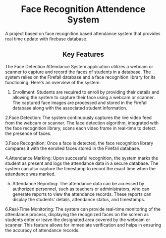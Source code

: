 <h1 align='center'>Face Recognition Attendence System</h1>
A project based on face recognition based attendance system that provides real time update with firebase database.

<h2 align='center'>Key Features</h2>
The Face Detection Attendance System application utilizes a webcam or scanner to capture and record the faces of students in a database. The system relies on the Firefall database and a face recognition library for its functioning. Here's an overview of the system:

1. Enrollment: Students are required to enroll by providing their details and allowing the system to capture their face using a webcam or scanner. The captured face images are processed and stored in the Firefall database along with the associated student information.

2.Face Detection: The system continuously captures the live video feed from the webcam or scanner. The face detection algorithm, integrated with the face recognition library, scans each video frame in real-time to detect the presence of faces.

3.Face Recognition: Once a face is detected, the face recognition library compares it with the enrolled faces stored in the Firefall database.

4.Attendance Marking: Upon successful recognition, the system marks the student as present and logs the attendance data in a secure database. The system can also capture the timestamp to record the exact time when the attendance was marked.

5. Attendance Reporting: The attendance data can be accessed by authorized personnel, such as teachers or administrators, who can generate reports to view the attendance records. These reports can display the students' details, attendance status, and timestamps.

6.Real-Time Monitoring: The system can provide real-time monitoring of the attendance process, displaying the recognized faces on the screen as students enter or leave the designated area covered by the webcam or scanner. This feature allows for immediate verification and helps in ensuring the accuracy of attendance records.


